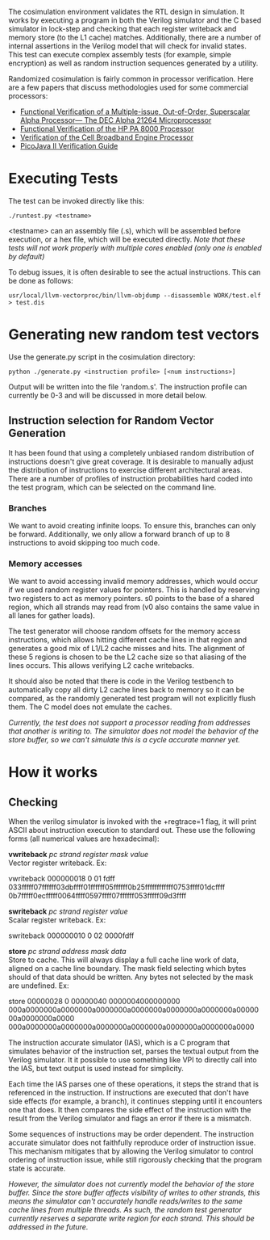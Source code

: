 The cosimulation environment validates the RTL design in simulation.  It
works by executing a program in both the Verilog simulator and the C
based simulator in lock-step and checking that each register writeback
and memory store (to the L1 cache) matches. Additionally, there are a
number of internal assertions in the Verilog model that will check for
invalid states. This test can execute complex assembly tests (for
example, simple encryption) as well as random instruction sequences
generated by a utility.

Randomized cosimulation is fairly common in processor verification. 
Here are a few papers that discuss methodologies used for some
commercial processors:

* [Functional Verification of a Multiple-issue, Out-of-Order, Superscalar Alpha Processor— The DEC Alpha 21264 Microprocessor](http://www.cs.clemson.edu/~mark/464/21264.verification.pdf) 
* [Functional Verification of the HP PA 8000 Processor](http://www.cs.clemson.edu/~mark/464/hp8000.verification.pdf) 
* [Verification of the Cell Broadband Engine Processor](http://www.cs.york.ac.uk/rts/docs/DAC-1964-2006/PAPERS/2006/DAC06/PDFFILES/P0338.PDF) 
* [PicoJava II Verification Guide](http://www1.pldworld.com/@xilinx/html/pds/HDL/picoJava-II/docs/pj2-verif-guide.pdf)

# Executing Tests

The test can be invoked directly like this:

    ./runtest.py <testname>

&lt;testname&gt; can an assembly file (.s), which will be assembled
before execution, or a hex file, which will be executed directly. _Note
that these tests will not work properly with multiple cores enabled
(only one is enabled by default)_

To debug issues, it is often desirable to see the actual instructions.  This can be done as follows:

    usr/local/llvm-vectorproc/bin/llvm-objdump --disassemble WORK/test.elf > test.dis

# Generating new random test vectors
 
Use the generate.py script in the cosimulation directory:

    python ./generate.py <instruction profile> [<num instructions>]

Output will be written into the file 'random.s'.  The instruction
profile can currently be 0-3 and will be discussed in more detail below.

## Instruction selection for Random Vector Generation
 
It has been found that using a completely unbiased random distribution
of instructions doesn't give great coverage. It is desirable to manually
adjust the distribution of instructions to exercise different
architectural areas. There are a number of profiles of instruction
probabilities hard coded into the test program, which can be selected on
the command line.

### Branches
 
We want to avoid creating infinite loops. To ensure this, branches can
only be forward. Additionally, we only allow a forward branch of up to 8
instructions to avoid skipping too much code.

### Memory accesses

We want to avoid accessing invalid memory addresses, which would occur
if we used random register values for pointers. This is handled by
reserving two registers to act as memory pointers.  s0 points to the
base of a shared region, which all strands may read from (v0 also
contains the same value in all lanes for gather loads).

The test generator will choose random offsets for the memory access
instructions, which allows hitting different cache lines in that region
and generates a good mix of L1/L2 cache misses and hits. The alignment
of these 5 regions is chosen to be the L2 cache size so that aliasing of
the lines occurs.  This allows verifying L2 cache writebacks.

It should also be noted that there is code in the Verilog testbench to
automatically copy all dirty L2 cache lines back to memory so it can be
compared, as the randomly generated test program will not explicitly
flush them. The C model does not emulate the caches.

_Currently, the test does not support a processor reading from addresses
that another is writing to.  The simulator does not model the behavior
of the store buffer, so we can't simulate this is a cycle accurate
manner yet._

# How it works
## Checking
 
When the verilog simulator is invoked with the +regtrace=1 flag, it will
print ASCII  about instruction execution to standard out.  These use the
following forms (all numerical values are hexadecimal):

**vwriteback** _pc_ _strand_ _register_ _mask_ _value_<br> Vector
register writeback.  Ex:

vwriteback 000000018 0 01 fdff
033fffff07ffffff03dbffff01ffffff05ffffff0b25ffffffffffff0753ffff01dcffff
0b7fffff0ecfffff0064ffff0597ffff07ffffff053fffff09d3ffff

**swriteback** _pc_ _strand_ _register_ _value_<br> Scalar register
writeback.  Ex:

swriteback 000000010 0 02 0000fdff

**store** _pc_ _strand_ _address_ _mask_ _data_<br> Store to cache. 
This will always display a full cache line work of data, aligned on a
cache line boundary. The mask field selecting which bytes should of that
data should be written.  Any bytes not selected by the mask are
undefined. Ex:

store 00000028 0 00000040 0000004000000000
000a0000000a0000000a0000000a0000000a0000000a0000000a0000000a0000000a0000
000a0000000a0000000a0000000a0000000a0000000a0000000a0000

The instruction accurate simulator (IAS), which is a C program that
simulates behavior of the instruction set, parses the textual output
from the Verilog simulator.  It it possible to use something like VPI to
directly call into the IAS, but text output is used instead for
simplicity.

Each time the IAS parses one of these operations, it steps the strand
that is referenced in the instruction.  If instructions are executed
that don't have side effects (for example, a branch), it continues
stepping until it encounters one that does.  It then compares the side
effect of the instruction with the result from the Verilog simulator and
flags an error if there is a mismatch.

Some sequences of instructions may be order dependent. The instruction
accurate simulator does not faithfully reproduce order of instruction
issue. This mechanism mitigates that by allowing the Verilog simulator
to control ordering of instruction issue, while still rigorously
checking that the program state is accurate.

_However, the simulator does not currently model the behavior of the
store buffer. Since the store buffer affects visibility of writes to
other strands, this means the simulator can't accurately handle
reads/writes to the same cache lines from multiple threads. As such, the
random test generator currently reserves a separate write region for
each strand. This should be addressed in the future._


